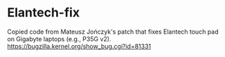 # Elantech-fix
Copied code from Mateusz Jończyk's patch that fixes Elantech touch pad on Gigabyte laptops (e.g., P35G v2). https://bugzilla.kernel.org/show_bug.cgi?id=81331
